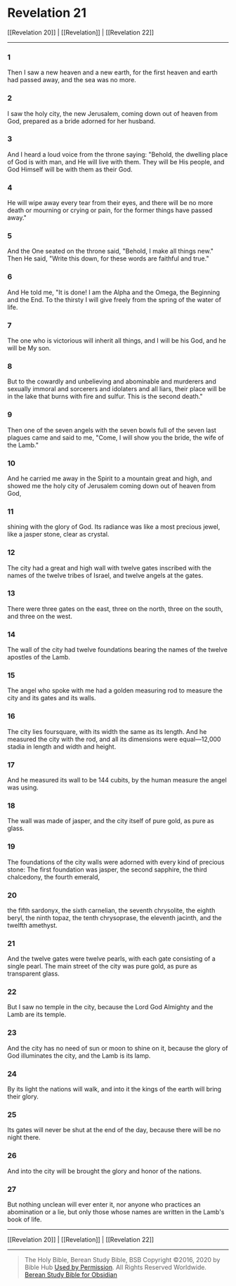 # Revelation 21

[[Revelation 20]] | [[Revelation]] | [[Revelation 22]]

---

### 1
Then I saw a new heaven and a new earth, for the first heaven and earth had passed away, and the sea was no more.

### 2
I saw the holy city, the new Jerusalem, coming down out of heaven from God, prepared as a bride adorned for her husband.

### 3
And I heard a loud voice from the throne saying: "Behold, the dwelling place of God is with man, and He will live with them. They will be His people, and God Himself will be with them as their God.

### 4
He will wipe away every tear from their eyes, and there will be no more death or mourning or crying or pain, for the former things have passed away."

### 5
And the One seated on the throne said, "Behold, I make all things new." Then He said, "Write this down, for these words are faithful and true."

### 6
And He told me, "It is done! I am the Alpha and the Omega, the Beginning and the End. To the thirsty I will give freely from the spring of the water of life.

### 7
The one who is victorious will inherit all things, and I will be his God, and he will be My son.

### 8
But to the cowardly and unbelieving and abominable and murderers and sexually immoral and sorcerers and idolaters and all liars, their place will be in the lake that burns with fire and sulfur. This is the second death."

### 9
Then one of the seven angels with the seven bowls full of the seven last plagues came and said to me, "Come, I will show you the bride, the wife of the Lamb."

### 10
And he carried me away in the Spirit to a mountain great and high, and showed me the holy city of Jerusalem coming down out of heaven from God,

### 11
shining with the glory of God. Its radiance was like a most precious jewel, like a jasper stone, clear as crystal.

### 12
The city had a great and high wall with twelve gates inscribed with the names of the twelve tribes of Israel, and twelve angels at the gates.

### 13
There were three gates on the east, three on the north, three on the south, and three on the west.

### 14
The wall of the city had twelve foundations bearing the names of the twelve apostles of the Lamb.

### 15
The angel who spoke with me had a golden measuring rod to measure the city and its gates and its walls.

### 16
The city lies foursquare, with its width the same as its length. And he measured the city with the rod, and all its dimensions were equal—12,000 stadia in length and width and height.

### 17
And he measured its wall to be 144 cubits, by the human measure the angel was using.

### 18
The wall was made of jasper, and the city itself of pure gold, as pure as glass.

### 19
The foundations of the city walls were adorned with every kind of precious stone: The first foundation was jasper, the second sapphire, the third chalcedony, the fourth emerald,

### 20
the fifth sardonyx, the sixth carnelian, the seventh chrysolite, the eighth beryl, the ninth topaz, the tenth chrysoprase, the eleventh jacinth, and the twelfth amethyst.

### 21
And the twelve gates were twelve pearls, with each gate consisting of a single pearl. The main street of the city was pure gold, as pure as transparent glass.

### 22
But I saw no temple in the city, because the Lord God Almighty and the Lamb are its temple.

### 23
And the city has no need of sun or moon to shine on it, because the glory of God illuminates the city, and the Lamb is its lamp.

### 24
By its light the nations will walk, and into it the kings of the earth will bring their glory.

### 25
Its gates will never be shut at the end of the day, because there will be no night there.

### 26
And into the city will be brought the glory and honor of the nations.

### 27
But nothing unclean will ever enter it, nor anyone who practices an abomination or a lie, but only those whose names are written in the Lamb's book of life.

---

[[Revelation 20]] | [[Revelation]] | [[Revelation 22]]

---

> The Holy Bible, Berean Study Bible, BSB
> Copyright &copy;2016, 2020 by Bible Hub
> [Used by Permission](https://berean.bible/terms.htm). All Rights Reserved Worldwide.
> [Berean Study Bible for Obsidian](https://github.com/gapmiss/berean-study-bible-for-obsidian)</small>

